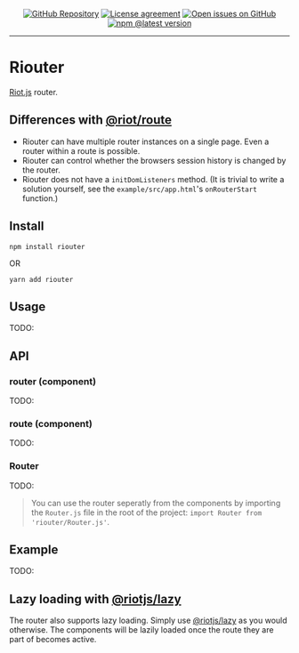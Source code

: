 <div align="center">

[![GitHub Repository](https://img.shields.io/static/v1?label=GitHub&message=%20&style=flat-square&color=green&logo=github&maxAge=3600)](https://github.com/redkenrok/webjs-riouter/)
[![License agreement](https://img.shields.io/github/license/redkenrok/webjs-riouter.svg?label=License&style=flat-square&maxAge=86400)](https://github.com/redkenrok/webjs-riouter/blob/master/LICENSE)
[![Open issues on GitHub](https://img.shields.io/github/issues/redkenrok/webjs-riouter.svg?label=Issues&style=flat-square&maxAge=86400)](https://github.com/redkenrok/webjs-riouter/issues)
[![npm @latest version](https://img.shields.io/npm/v/riouter.svg?label=Version&style=flat-square&maxAge=3600)](https://www.npmjs.com/package/riouter)

</div>

<hr/>

# Riouter

[Riot.js](https://github.com/riot) router.

## Differences with [@riot/route](https://github.com/riot/route#readme)

- Riouter can have multiple router instances on a single page. Even a router within a route is possible.
- Riouter can control whether the browsers session history is changed by the router.
- Riouter does not have a `initDomListeners` method. (It is trivial to write a solution yourself, see the `example/src/app.html`'s `onRouterStart` function.)

## Install

```
npm install riouter
```

OR

```
yarn add riouter
```

## Usage

TODO:

## API

### router (component)

TODO:

### route (component)

TODO:

### Router

TODO:

> You can use the router seperatly from the components by importing the `Router.js` file in the root of the project: `import Router from 'riouter/Router.js'`.

## Example

TODO:

## Lazy loading with [@riotjs/lazy](https://github.com/riot/lazy#readme)

The router also supports lazy loading. Simply use [@riotjs/lazy](https://github.com/riot/lazy#readme) as you would otherwise. The components will be lazily loaded once the route they are part of becomes active.
